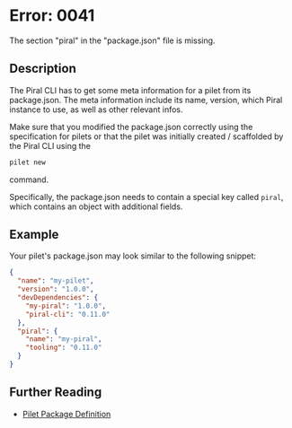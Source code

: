 # Error: 0041

The section "piral" in the "package.json" file is missing.

## Description

The Piral CLI has to get some meta information for a pilet from its package.json.
The meta information include its name, version, which Piral instance to use, as well
as other relevant infos.

Make sure that you modified the package.json correctly using the specification for
pilets or that the pilet was initially created / scaffolded by the Piral CLI using
the

```sh
pilet new
```

command.

Specifically, the package.json needs to contain a special key called `piral`, which
contains an object with additional fields.

## Example

Your pilet's package.json may look similar to the following snippet:

```json
{
  "name": "my-pilet",
  "version": "1.0.0",
  "devDependencies": {
    "my-piral": "1.0.0",
    "piral-cli": "0.11.0"
  },
  "piral": {
    "name": "my-piral",
    "tooling": "0.11.0"
  }
}
```

## Further Reading

 - [Pilet Package Definition](https://docs.piral.io/reference/documentation/metadata#pilets---package-definition)
